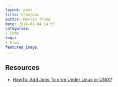 ```yaml
---
layout: post
title: Cronjobs
author: Martin Thoma
date: 2014-01-04 14:53
categories:
- Code
tags:
- Cron
featured_image:
---
```


## Resources ##

* [HowTo: Add Jobs To cron Under Linux or UNIX?](http://www.cyberciti.biz/faq/how-do-i-add-jobs-to-cron-under-linux-or-unix-oses/) 
